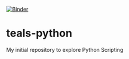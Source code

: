 [![Binder](https://mybinder.org/badge_logo.svg)](https://mybinder.org/v2/gh/sophia076/teals-python/HEAD)

# teals-python
My initial repository to explore Python Scripting 
